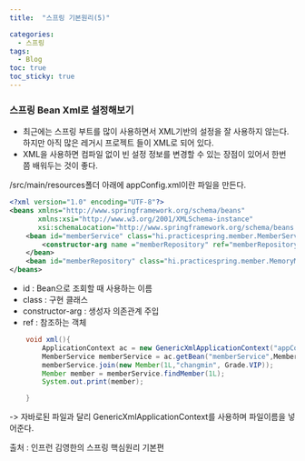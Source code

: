```yaml
---
title:  "스프링 기본원리(5)"

categories:
  - 스프링
tags:
  - Blog
toc: true
toc_sticky: true
---
```


### 스프링 Bean Xml로 설정해보기

- 최근에는 스프링 부트를 많이 사용하면서 XML기반의 설정을 잘 사용하지 않는다. 하지만 아직 많은 레거시 프로젝트 들이 XML로 되어 있다.
- XML을 사용하면 컴파일 없이 빈 설정 정보를 변경할 수 있는 장점이 있어서 한번 쯤 배워두는 것이 좋다.

/src/main/resources폴더 아래에 appConfig.xml이란 파일을 만든다.

```xml
<?xml version="1.0" encoding="UTF-8"?>
<beans xmlns="http://www.springframework.org/schema/beans"
       xmlns:xsi="http://www.w3.org/2001/XMLSchema-instance"
       xsi:schemaLocation="http://www.springframework.org/schema/beans http://www.springframework.org/schema/beans/spring-beans.xsd">
    <bean id="memberService" class="hi.practicespring.member.MemberServiceImpl">
        <constructor-arg name ="memberRepository" ref="memberRepository"/>
    </bean>
    <bean id="memberRepository" class="hi.practicespring.member.MemoryMemberRepository"/>
</beans>
```

- id : Bean으로 조회할 때 사용하는 이름
- class : 구현 클래스
- constructor-arg : 생성자 의존관계 주입
- ref : 참조하는 객체


```java
    void xml(){
        ApplicationContext ac = new GenericXmlApplicationContext("appConfig.xml");
        MemberService memberService = ac.getBean("memberService",MemberService.class);
        memberService.join(new Member(1L,"changmin", Grade.VIP));
        Member member = memberService.findMember(1L);
        System.out.print(member);

    }
```
-> 자바로된 파일과 달리 GenericXmlApplicationContext를 사용하며 파일이름을 넣어준다.

출처 : 인프런 김영한의 스프링 핵심원리 기본편